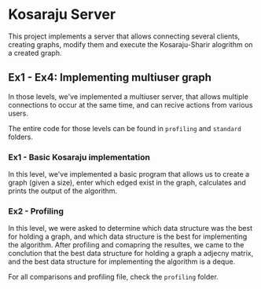 # Kosaraju Server

This project implements a server that allows connecting several clients, creating graphs, modify them and execute the Kosaraju-Sharir alogrithm on a created graph.

## Ex1 - Ex4: Implementing multiuser graph

In those levels, we've implemented a multiuser server, that allows multiple connections to occur at the same time, and can recive actions from various users.

The entire code for those levels can be found in `profiling` and `standard` folders.

### Ex1 - Basic Kosaraju implementation

In this level, we've implemented a basic program that allows us to create a graph (given a size), enter which edged exist in the graph, calculates and prints the output of the algorithm.

### Ex2 - Profiling

In this level, we were asked to determine which data structure was the best for holding a graph, and which data structure is the best for implementing the algorithm.
After profiling and comapring the resultes, we came to the conclution that the best data structure for holding a graph a adjecny matrix, and the best data structure for implementing the algorithm is a deque.

For all comparisons and profiling file, check the `profiling` folder.
